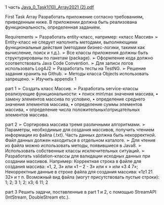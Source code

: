 1 часть
[Java_0_Task1(10)_Array2021 (2).pdf](https://github.com/SashaWormsik/epamArray/files/8149068/Java_0_Task1.10._Array2021.2.pdf)

First Task Array
Разработать приложение согласно требованиям, приведенным ниже. В 
приложении должна быть реализована функциональность, определенная 
заданием. 

Requirements
➢ Разработать entity-класс, например: «класс Массив»
➢ Entity-класс не следует наполнять методами, выполняющими функциональные действия 
(методами бизнес-логики, такими как вычисление, поиск и т.д.).
➢ Все классы приложения должны быть структурированы по пакетам (package).
➢ Оформление кода должно соответствовать Java Code Convention.
➢ Для записи логов использовать Log4J2
➢ Разработать тесты на TestNG.
➢ Решение задания хранить на Github.
➢ Методы класса Objects использовать запрещено.
➢ Изучить appendix 1

part 1
➢ Создать класс Массив.
➢ Разработать service-классы реализующие функциональности: 
• поиск min\max значения массива, 
• замену элементов массива по условию, 
• определение среднего значения элементов массива, 
• определение суммы элементов массива,
• определение числа положительных\отрицательных элементов массива.

part 2
➢ Сортировка массива тремя различными алгоритмами.
➢ Параметры, необходимые для создания массивов, получить чтением информации из файла 
(.txt). Часть данных должна быть некорректной. Файл данных должен находиться в 
отдельном каталоге.
➢ Для чтения из файла можно использовать методы, появившиеся в Java8.
➢ Использовать собственные классы исключительных ситуаций.
➢ Разработать validation-классы для валидации исходных данных при создании массивов.
Например: 
Корректная строка в файле для создания массива: «1, 2, 3» или «1 – 2 - 3» или « » или «3 4 7»;
Некорректные данные в строке файла для создания массива: «1z1 21 32» и т п. 
 Возможный вид файла (могут присутствовать пустые строки):
1; 2; 3
1; 2; x3; 6
11; 2

part 3
Решить задачи, поставленные в part 1 и 2, с помощью StreamAPI (IntStream, DoubleStream etc.).
